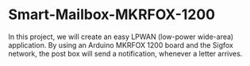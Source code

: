 # Smart-Mailbox-MKRFOX-1200
In this project, we will create an easy LPWAN (low-power wide-area) application. By using an Arduino MKRFOX 1200 board and the Sigfox network, the post box will send a notification, whenever a letter arrives.
